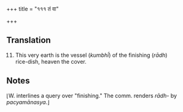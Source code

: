 +++
title = "१११ तं वा"

+++
## Translation
11. This very earth is the vessel (*kumbhī́*) of the finishing (*rādh*)  
rice-dish, heaven the cover.

## Notes
⌊W. interlines a query over "finishing." The comm. renders *rādh-* by  
*pacyamānasya*.⌋
